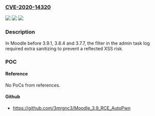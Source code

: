 ### [CVE-2020-14320](https://cve.mitre.org/cgi-bin/cvename.cgi?name=CVE-2020-14320)
![](https://img.shields.io/static/v1?label=Product&message=Moodle&color=blue)
![](https://img.shields.io/static/v1?label=Version&message=n%2Fa&color=blue)
![](https://img.shields.io/static/v1?label=Vulnerability&message=CWE-79&color=brighgreen)

### Description

In Moodle before 3.9.1, 3.8.4 and 3.7.7, the filter in the admin task log required extra sanitizing to prevent a reflected XSS risk.

### POC

#### Reference
No PoCs from references.

#### Github
- https://github.com/3mrgnc3/Moodle_3.9_RCE_AutoPwn

